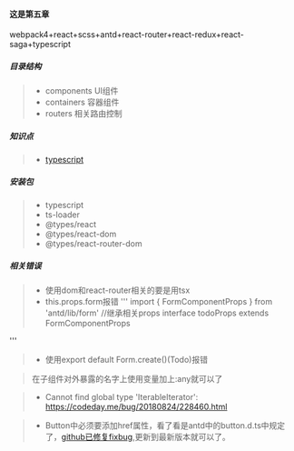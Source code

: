 #### 这是第五章

webpack4+react+scss+antd+react-router+react-redux+react-saga+typescript

##### 目录结构
> - components UI组件
> - containers 容器组件
> - routers 相关路由控制

##### 知识点

> - [typescript](https://www.tslang.cn/docs/home.html) 


##### 安装包
> - typescript
> - ts-loader
> - @types/react
> - @types/react-dom
> - @types/react-router-dom

##### 相关错误

> - 使用dom和react-router相关的要是用tsx
> - this.props.form报错
'''
import { FormComponentProps } from 'antd/lib/form'
//继承相关props
interface todoProps extends FormComponentProps

'''
> - 使用export default Form.create()(Todo)报错

> 在子组件对外暴露的名字上使用变量加上:any就可以了

> - Cannot find global type 'IterableIterator': https://codeday.me/bug/20180824/228460.html

> - Button中必须要添加href属性，看了看是antd中的button.d.ts中规定了，[github已修复fixbug](https://github.com/ant-design/ant-design/pull/15736),更新到最新版本就可以了。
